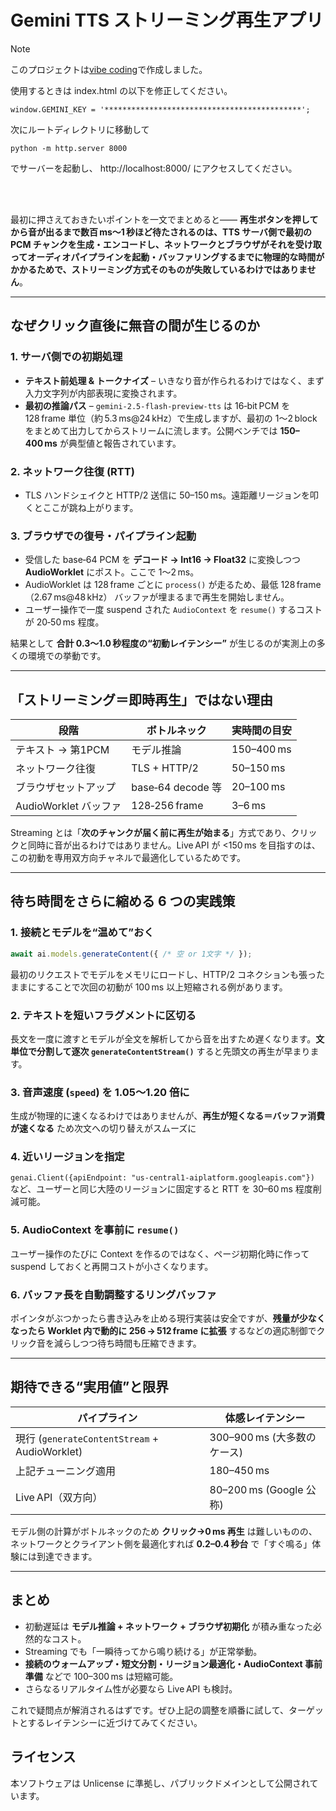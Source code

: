 # Gemini TTS ストリーミング再生アプリ

> [!NOTE]
> このプロジェクトは[vibe coding](https://ja.wikipedia.org/wiki/%E3%83%90%E3%82%A4%E3%83%96%E3%82%B3%E3%83%BC%E3%83%87%E3%82%A3%E3%83%B3%E3%82%B0)で作成しました。

使用するときは index.html の以下を修正してください。
```
window.GEMINI_KEY = '********************************************';
```

次にルートディレクトリに移動して
```
python -m http.server 8000
```
でサーバーを起動し、
http://localhost:8000/
にアクセスしてください。

<br>
<br>

最初に押さえておきたいポイントを一文でまとめると――
**再生ボタンを押してから音が出るまで数百 ms〜1 秒ほど待たされるのは、TTS サーバ側で最初の PCM チャンクを生成・エンコードし、ネットワークとブラウザがそれを受け取ってオーディオパイプラインを起動・バッファリングするまでに物理的な時間がかかるためで、ストリーミング方式そのものが失敗しているわけではありません**。

---

## なぜクリック直後に無音の間が生じるのか

### 1. サーバ側での初期処理

* **テキスト前処理 & トークナイズ** – いきなり音が作られるわけではなく、まず入力文字列が内部表現に変換されます。
* **最初の推論パス** – `gemini‑2.5‑flash-preview-tts` は 16‑bit PCM を 128 frame 単位（約 5.3 ms\@24 kHz）で生成しますが、最初の 1〜2 block をまとめて出力してからストリームに流します。公開ベンチでは **150–400 ms** が典型値と報告されています。

### 2. ネットワーク往復 (RTT)

* TLS ハンドシェイクと HTTP/2 送信に 50–150 ms。遠距離リージョンを叩くとここが跳ね上がります。

### 3. ブラウザでの復号・パイプライン起動

* 受信した base‑64 PCM を **デコード → Int16 → Float32** に変換しつつ **AudioWorklet** にポスト。ここで 1〜2 ms。
* AudioWorklet は 128 frame ごとに `process()` が走るため、最低 128 frame（2.67 ms\@48 kHz） バッファが埋まるまで再生を開始しません。
* ユーザー操作で一度 suspend された `AudioContext` を `resume()` するコストが 20‑50 ms 程度。

結果として **合計 0.3〜1.0 秒程度の“初動レイテンシー”** が生じるのが実測上の多くの環境での挙動です。

---

## 「ストリーミング＝即時再生」ではない理由

| 段階                | ボトルネック           | 実時間の目安                  |
| ----------------- | ---------------- | ----------------------- |
| テキスト → 第1PCM      | モデル推論            | 150–400 ms |
| ネットワーク往復          | TLS + HTTP/2     | 50–150 ms               |
| ブラウザセットアップ        | base‑64 decode 等 | 20–100 ms               |
| AudioWorklet バッファ | 128‑256 frame    | 3–6 ms     |

Streaming とは「**次のチャンクが届く前に再生が始まる**」方式であり、クリックと同時に音が出るわけではありません。Live API が <150 ms を目指すのは、この初動を専用双方向チャネルで最適化しているためです。

---

## 待ち時間をさらに縮める 6 つの実践策

### 1. 接続とモデルを“温めて”おく

```js
await ai.models.generateContent({ /* 空 or 1文字 */ });
```

最初のリクエストでモデルをメモリにロードし、HTTP/2 コネクションも張ったままにすることで次回の初動が 100 ms 以上短縮される例があります。

### 2. テキストを短いフラグメントに区切る

長文を一度に渡すとモデルが全文を解析してから音を出すため遅くなります。**文単位で分割して逐次 `generateContentStream()`** すると先頭文の再生が早まります。

### 3. 音声速度 (`speed`) を 1.05〜1.20 倍に

生成が物理的に速くなるわけではありませんが、**再生が短くなる＝バッファ消費が速くなる** ため次文への切り替えがスムーズに

### 4. 近いリージョンを指定

`genai.Client({apiEndpoint: "us-central1-aiplatform.googleapis.com"})` など、ユーザーと同じ大陸のリージョンに固定すると RTT を 30–60 ms 程度削減可能。

### 5. AudioContext を事前に `resume()`

ユーザー操作のたびに Context を作るのではなく、ページ初期化時に作って suspend しておくと再開コストが小さくなります。

### 6. バッファ長を自動調整するリングバッファ

ポインタがぶつかったら書き込みを止める現行実装は安全ですが、**残量が少なくなったら Worklet 内で動的に 256 → 512 frame に拡張** するなどの適応制御でクリック音を減らしつつ待ち時間も圧縮できます。

---

## 期待できる“実用値”と限界

| パイプライン                                      | 体感レイテンシー                                             |
| ------------------------------------------- | ---------------------------------------------------- |
| 現行 (`generateContentStream` + AudioWorklet) | 300–900 ms (大多数のケース)                    |
| 上記チューニング適用                                  | 180–450 ms                                           |
| Live API（双方向）                               | 80–200 ms (Google 公称) |

モデル側の計算がボトルネックのため **クリック→0 ms 再生** は難しいものの、ネットワークとクライアント側を最適化すれば **0.2–0.4 秒台** で「すぐ鳴る」体験には到達できます。

---

## まとめ

* 初動遅延は **モデル推論 + ネットワーク + ブラウザ初期化** が積み重なった必然的なコスト。
* Streaming でも「一瞬待ってから鳴り続ける」が正常挙動。
* **接続のウォームアップ・短文分割・リージョン最適化・AudioContext 事前準備** などで 100–300 ms は短縮可能。
* さらなるリアルタイム性が必要なら Live API も検討。

これで疑問点が解消されるはずです。ぜひ上記の調整を順番に試して、ターゲットとするレイテンシーに近づけてみてください。

## ライセンス

本ソフトウェアは Unlicense に準拠し、パブリックドメインとして公開されています。
